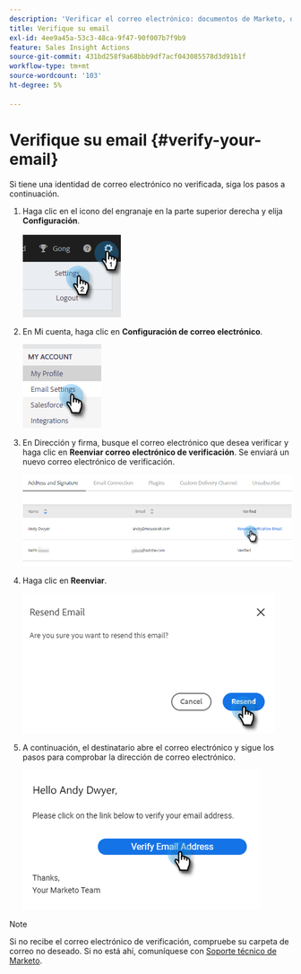 ```yaml
---
description: 'Verificar el correo electrónico: documentos de Marketo, documentación del producto'
title: Verifique su email
exl-id: 4ee9a45a-53c3-48ca-9f47-90f007b7f9b9
feature: Sales Insight Actions
source-git-commit: 431bd258f9a68bbb9df7acf043085578d3d91b1f
workflow-type: tm+mt
source-wordcount: '103'
ht-degree: 5%

---
```


# Verifique su email {#verify-your-email}

Si tiene una identidad de correo electrónico no verificada, siga los pasos a continuación.

1. Haga clic en el icono del engranaje en la parte superior derecha y elija **Configuración**.

   ![](assets/verify-your-email-1.png)

1. En Mi cuenta, haga clic en **Configuración de correo electrónico**.

   ![](assets/verify-your-email-2.png)

1. En Dirección y firma, busque el correo electrónico que desea verificar y haga clic en **Reenviar correo electrónico de verificación**. Se enviará un nuevo correo electrónico de verificación.

   ![](assets/verify-your-email-3.png)

1. Haga clic en **Reenviar**.

   ![](assets/verify-your-email-4.png)

1. A continuación, el destinatario abre el correo electrónico y sigue los pasos para comprobar la dirección de correo electrónico.

   ![](assets/verify-your-email-5.png)

>[!NOTE]
>
>Si no recibe el correo electrónico de verificación, compruebe su carpeta de correo no deseado. Si no está ahí, comuníquese con [Soporte técnico de Marketo](https://nation.marketo.com/t5/Support/ct-p/Support).

